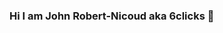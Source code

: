 ### Hi I am John Robert-Nicoud aka 6clicks 👋

<!--
**6clicks/6clicks** is a ✨ _special_ ✨ repository because its `README.md` (this file) appears on your GitHub profile.

I am webdesigner for the past 20 years. 
I also love to code has a front-end or like i love to said **fullstack designer** 
**WordPress** enthousiast 
I love **podcast** you can listen (in French) my podcast about WordPress -> [https://wp2.ch](WP2)
